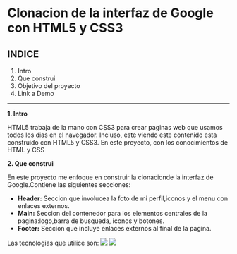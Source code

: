# Clonacion de la interfaz de Google con HTML5 y CSS3

## INDICE 
1. Intro
2. Que construi
3. Objetivo del proyecto
4. Link a Demo

****

**1. Intro**

HTML5 trabaja de la mano con CSS3 para crear paginas web que usamos todos los dias en el navegador. Incluso, este viendo este contenido esta construido con HTML5 y CSS3. En este proyecto, con los conocimientos de HTML y CSS

**2. Que construi**

En este proyecto me enfoque en construir la clonacionde la interfaz de Google.Contiene las siguientes secciones:

* **Header:** Seccion que involucea la foto de mi perfil,iconos y el menu con enlaces externos.
* **Main:** Seccion del contenedor para los elementos centrales de la pagina:logo,barra de busqueda, iconos y botones.
* **Footer:** Seccion que incluye enlaces externos al final de la pagina.

Las tecnologias que utilice son: 
<img src="https://img.shields.io/badge/HTML5-E34F26?style=for-the-badge&logo=html5&logoColor=white" />
<img src="https://img.shields.io/badge/CSS3-1572B6?style=for-the-badge&logo=css3&logoColor=white" />
